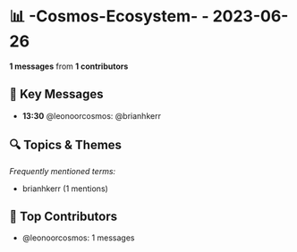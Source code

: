 # 📊 -Cosmos-Ecosystem- - 2023-06-26
**1 messages** from **1 contributors**

## 💬 Key Messages
- **13:30** @leonoorcosmos: @brianhkerr

## 🔍 Topics & Themes
*Frequently mentioned terms:*
- brianhkerr (1 mentions)

## 👥 Top Contributors
- @leonoorcosmos: 1 messages